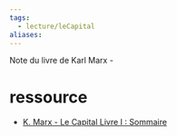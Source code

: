 ```yaml
---
tags:
  - lecture/leCapital
aliases:
---
```

Note du livre de Karl Marx - 



# ressource 
- [K. Marx - Le Capital Livre I : Sommaire](https://www.marxists.org/francais/marx/works/1867/Capital-I/index.htm)
